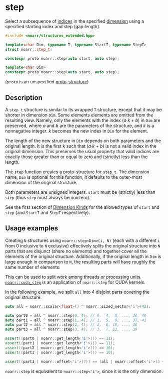 # step

Select a subsequence of [indices](../Glossary.md#index) in the specified [dimension](../Glossary.md#dimension) using a specified starting index and step (gap length).

```hpp
#include <noarr/structures_extended.hpp>

template<char Dim, typename T, typename StartT, typename StepT>
struct noarr::step_t;

constexpr proto noarr::step(auto start, auto step);

template<char Dim>
constexpr proto noarr::step(auto start, auto step);
```

(`proto` is an unspecified [proto-structure](../Glossary.md#proto-structure))


## Description

A `step_t` structure is similar to its wrapped `T` structure, except that it may be shorter in dimension `Dim`.
Some elements elements are omitted from the resulting view. Namely, only the elements with the index (*a*·*k* + *b*) in `Dim` are preserved,
where *a* and *b* are the parameters of the structure, and *k* is a nonnegative integer. *k* becomes the new index in `Dim` for the element.

The length of the new structure in `Dim` depends on both parameters and the original length.
It is the first *k* such that (*a*·*k* + *b*) is not a valid index in the original dimension.
This preserves the usual property that valid indices are exactly those greater than or equal to zero and (strictly) less than the length.

The `step` function creates a proto-structure for `step_t`.
The dimension name, `Dim` is optional for this function, it defaults to the outer-most dimension of the original structure.

Both parameters are unsigned integers. `start` must be (strictly) less than `step` (thus `step` must always be nonzero).

See the first section of [Dimension Kinds](../DimensionKinds.md) for the allowed types of `start` and `step` (and `StartT` and `StepT` respectively).


## Usage examples

Creating `N` structures using `noarr::step<Dim>(i, N)` (each with a different `i` from 0 inclusive to `N` exclusive) effectively splits the original structure
into `N` parts that are disjunct (share no elements) and together cover all the elements of the original structure.
Additionally, if the original length in `Dim` is large enough in comparison to `N`, the resulting parts will have roughly the same number of elements.

This can be used to split work among threads or processing units. [`noarr::cuda_step`](cuda_step.md) is an application of `noarr::step` for CUDA kernels.

In the following example, we split `all` into 4 disjoint parts covering the original structure:

```cpp
auto all = noarr::scalar<float>() ^ noarr::sized_vector<'i'>(42);

auto part0 = all ^ noarr::step(0, 4); // 0,  4,  8, ..., 36, 40
auto part1 = all ^ noarr::step(1, 4); // 1,  5,  9, ..., 37, 41
auto part2 = all ^ noarr::step(2, 4); // 2,  6, 10, ..., 38
auto part3 = all ^ noarr::step(3, 4); // 3,  7, 11, ..., 39

assert((part0 | noarr::get_length<'i'>()) == 11);
assert((part1 | noarr::get_length<'i'>()) == 11);
assert((part2 | noarr::get_length<'i'>()) == 10);
assert((part3 | noarr::get_length<'i'>()) == 10);

assert((part3 | noarr::offset<'i'>(7)) == (all | noarr::offset<'i'>(3 + 4*7)));
```

`noarr::step` is equivalent to `noarr::step<'i'>`, since it is the only dimension.
